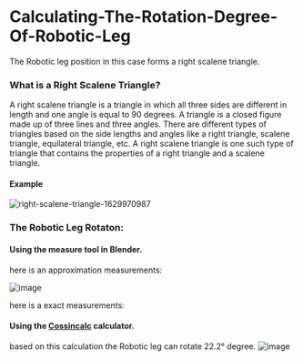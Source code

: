 # Calculating-The-Rotation-Degree-Of-Robotic-Leg
The Robotic leg position in this case forms a right scalene triangle.
### What is a Right Scalene Triangle?
A right scalene triangle is a triangle in which all three sides are different in length and one angle is equal to 90 degrees. A triangle is a closed figure made up of three lines and three angles. There are different types of triangles based on the side lengths and angles like a right triangle, scalene triangle, equilateral triangle, etc. A right scalene triangle is one such type of triangle that contains the properties of a right triangle and a scalene triangle.
#### Example
![right-scalene-triangle-1629970987](https://user-images.githubusercontent.com/70070721/179752637-6eacd065-03b4-4078-bc63-a00557f57c43.png)
### The Robotic Leg Rotaton:
#### Using the measure tool in Blender.

here is an approximation measurements:


![image](https://user-images.githubusercontent.com/70070721/179752866-a341e3eb-1bd6-4bcb-8a47-bea41929fe8f.png)

here is a exact  measurements:

#### Using the [Cossincalc](http://cossincalc.com/) calculator.
based on this calculation the Robotic leg can rotate 22.2° degree.
![image](https://user-images.githubusercontent.com/70070721/179755173-c0826ec5-ce72-4f19-bd39-4aef8b594a53.png)

